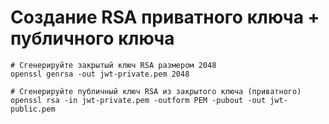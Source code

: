 # Создание RSA приватного ключа + публичного ключа

```shell
# Сгенерируйте закрытый ключ RSA размером 2048
openssl genrsa -out jwt-private.pem 2048
```

```shell
# Сгенерируйте публичный ключ RSA из закрытого ключа (приватного)
openssl rsa -in jwt-private.pem -outform PEM -pubout -out jwt-public.pem
```